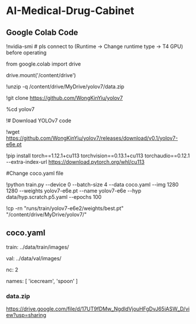 # AI-Medical-Drug-Cabinet

## Google Colab Code
!nvidia-smi # pls connect to (Runtime -> Change runtime type -> T4 GPU) before operating

from google.colab import drive

drive.mount('/content/drive')

!unzip -q /content/drive/MyDrive/yolov7/data.zip

!git clone https://github.com/WongKinYiu/yolov7

%cd yolov7

!# Download YOLOv7 code

!wget https://github.com/WongKinYiu/yolov7/releases/download/v0.1/yolov7-e6e.pt

!pip install torch==1.12.1+cu113 torchvision==0.13.1+cu113 torchaudio==0.12.1 --extra-index-url https://download.pytorch.org/whl/cu113

#Change coco.yaml file

!python train.py  --device 0 --batch-size 4 --data coco.yaml --img 1280 1280  --weights yolov7-e6e.pt --name yolov7-e6e  --hyp data/hyp.scratch.p5.yaml --epochs 100

!cp -rn "runs/train/yolov7-e6e2/weights/best.pt" "/content/drive/MyDrive/yolov7/"

## coco.yaml

train: ../data/train/images/  

val: ../data/val/images/

nc: 2

names: [ 'icecream', 'spoon' ]


### data.zip
https://drive.google.com/file/d/17UT9fDMw_NgdldVjouHFgDvJ65iASW_D/view?usp=sharing
